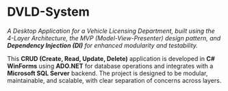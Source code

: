 # DVLD-System

_A Desktop Application for a Vehicle Licensing Department, built using the 4-Layer Architecture, the MVP (Model-View-Presenter) design pattern, and **Dependency Injection (DI)** for enhanced modularity and testability._

This **CRUD (Create, Read, Update, Delete)** application is developed in **C# WinForms** using **ADO.NET** for database operations and integrates with a **Microsoft SQL Server** backend. 
The project is designed to be modular, maintainable, and scalable, with clear separation of concerns across layers.
